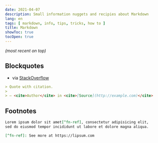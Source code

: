 ```yaml
---
date: 2021-04-07
description: Small information nuggets and recipies about Markdown
lang: en
tags: [ markdown, info, tips, tricks, how to ]
title: Markdown
showToc: true
tocOpen: true
---
```


<!--more-->

*(most recent on top)*

## Blockquotes

* via [StackOverflow](https://stackoverflow.com/a/2002150)

```markdown
> Quote with citation.
> 
> — <cite>Author</cite> in <cite>[Source](http://example.com)</cite>
```

## Footnotes

```markdown
Lorem ipsum dolor sit amet[^fn-ref], consectetur adipisicing elit,  
sed do eiusmod tempor incididunt ut labore et dolore magna aliqua.

[^fn-ref]: See more at https://lipsum.com
```
